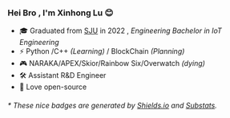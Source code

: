 ### Hei Bro , I'm Xinhong Lu 😊


- 🎓 Graduated from [SJU](https://www.sju.edu.cn/) in 2022 , _Engineering Bachelor in IoT Engineering_
- ⚡ Python /C++ _(Learning)_  / BlockChain _(Planning)_
- 🎮 NARAKA/APEX/Skior/Rainbow Six/Overwatch _(dying)_
- 🛠️ Assistant R&D Engineer 
- 💼 Love open-source


<h6>* These nice badges are generated by <a href="https://shields.io/">Shields.io</a> and <a href="https://github.com/spencerwooo/Substats">Substats</a>.</h6>